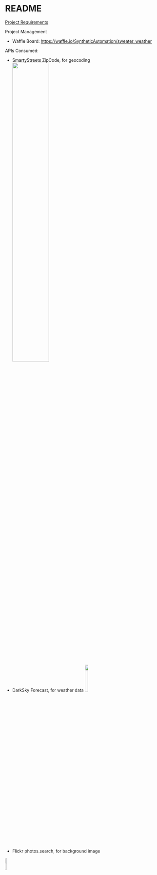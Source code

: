 # README

<a href="https://bit.ly/2TfKX92" target="_blank">Project Requirements</a>

Project Management
- Waffle Board: https://waffle.io/SyntheticAutomation/sweater_weather

APIs Consumed:

- SmartyStreets ZipCode, for geocoding <img src="https://bit.ly/2GVzKnH" width="50%">

- DarkSky Forecast, for weather data <img src="https://bit.ly/2TiQ2h6" width="15%">

- Flickr photos.search, for background image
<img src="https://bit.ly/2SnnkqK" width="10%">
